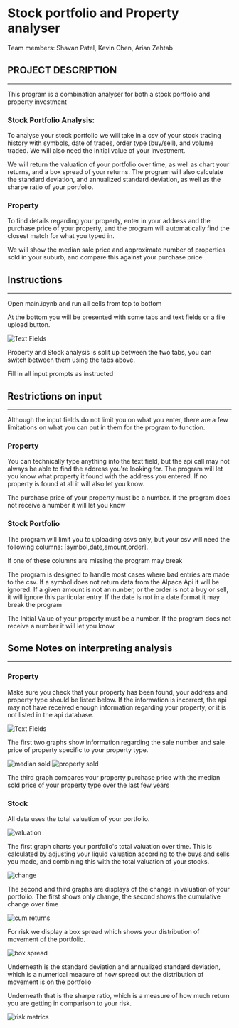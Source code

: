 # Stock portfolio and Property analyser

Team members: Shavan Patel, Kevin Chen, Arian Zehtab


## PROJECT DESCRIPTION
---

This program is a combination analyser for both a stock portfolio and property investment

### Stock Portfolio Analysis:

To analyse your stock portfolio we will take in a csv of your stock trading history with symbols, date of trades, order type (buy/sell), and volume traded.
We will also need the initial value of your investment.

We will return the valuation of your portfolio over time, as well as chart your returns, and a box spread of your returns. The program will also calculate the standard deviation, and annualized standard deviation, as well as the sharpe ratio of your portfolio. 

### Property

To find details regarding your property, enter in your address and the purchase price of your property, and the program will automatically find the closest match for what you typed in.

We will show the median sale price and approximate number of properties sold in your suburb, and compare this against your purchase price

## Instructions
---
Open main.ipynb and run all cells from top to bottom

At the bottom you will be presented with some tabs and text fields or a file upload button.

![Text Fields]("Images\Text-Fields.png")

Property and Stock analysis is split up between the two tabs, you can switch between them using the tabs above.

Fill in all input prompts as instructed

## Restrictions on input
---
Although the input fields do not limit you on what you enter, there are a few limitations on what you can put in them for the program to function.

### Property

You can technically type anything into the text field, but the api call may not always be able to find the address you're looking for. The program will let you know what property it found with the address you entered. If no property is found at all it will also let you know.


The purchase price of your property must be a number. If the program does not receive a number it will let you know

### Stock Portfolio

The program will limit you to uploading csvs only, but your csv will need the following columns: [symbol,date,amount,order].

If one of these columns are missing the program may break

The program is designed to handle most cases where bad entries are made to the csv. If a symbol does not return data from the Alpaca Api it will be ignored.
If a given amount is not an nunber, or the order is not a buy or sell, it will ignore this particular entry.
If the date is not in a date format it may break the program


The Initial Value of your property must be a number. If the program does not receive a number it will let you know

## Some Notes on interpreting analysis
---
### Property

Make sure you check that your property has been found, your address and property type should be listed below. If the information is incorrect, the api may not have received enough information regarding your property, or it is not listed in the api database.

![Text Fields](Images\property-check.png)

The first two graphs show information regarding the sale number and sale price of property specific to your property type.

![median sold](Images\Median-Sold-Price-over-Time.png)
![property sold](Images\Property-Sold-over-Time.png)

The third graph compares your property purchase price with the median sold price of your property type over the last few years

### Stock

All data uses the total valuation of your portfolio.

![valuation](Images\Portfolio-Value-over-Time.png)

The first graph charts your portfolio's total valuation over time. This is calculated by adjusting your liquid valuation according to the buys and sells you made, and combining this with the total valuation of your stocks.

![change](Images\Portfolio-Change-Over-Time.png)

The second and third graphs are displays of the change in valuation of your portfolio. The first shows only change, the second shows the cumulative change over time

![cum returns](Images\Portfolio-Cumulative-Return.png)

For risk we display a box spread which shows your distribution of movement of the portfolio.

![box spread](Images\Box-Spread-of-Change.png)

Underneath is the standard deviation and annualized standard deviation, which is a numerical measure of how spread out the distribution of movement is on the portfolio

Underneath that is the sharpe ratio, which is a measure of how much return you are getting in comparison to your risk.

![risk metrics](Images\std-sharpe-ratio.png)
